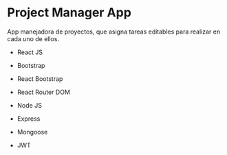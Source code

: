 # Project Manager App

App manejadora de proyectos, que asigna tareas editables para realizar en cada uno de ellos.

- React JS
- Bootstrap
- React Bootstrap
- React Router DOM

- Node JS
- Express
- Mongoose
- JWT
